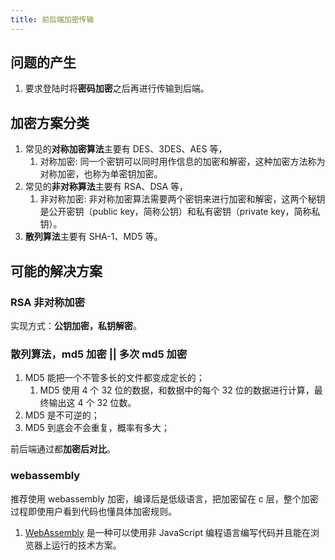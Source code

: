 ```yaml
---
title: 前后端加密传输
---
```


## 问题的产生

1. 要求登陆时将**密码加密**之后再进行传输到后端。

## 加密方案分类

1. 常见的**对称加密算法**主要有 DES、3DES、AES 等，
   1. 对称加密: 同一个密钥可以同时用作信息的加密和解密，这种加密方法称为对称加密，也称为单密钥加密。
2. 常见的**非对称算法**主要有 RSA、DSA 等，
   1. 非对称加密: 非对称加密算法需要两个密钥来进行加密和解密，这两个秘钥是公开密钥（public key，简称公钥）和私有密钥（private key，简称私钥）。
3. **散列算法**主要有 SHA-1、MD5 等。

## 可能的解决方案

### RSA 非对称加密

实现方式：**公钥加密，私钥解密**。

### 散列算法，md5 加密 || 多次 md5 加密

1. MD5 能把一个不管多长的文件都变成定长的；
   1. MD5 使用 4 个 32 位的数据，和数据中的每个 32 位的数据进行计算，最终输出这 4 个 32 位数。
2. MD5 是不可逆的；
3. MD5 到底会不会重复，概率有多大；

前后端通过都**加密后对比**。

### webassembly

推荐使用 webassembly 加密，编译后是低级语言，把加密留在 c 层，整个加密过程即使用户看到代码也懂具体加密规则。

1. [WebAssembly](https://developer.mozilla.org/zh-CN/docs/WebAssembly/Using_the_JavaScript_API) 是一种可以使用非 JavaScript 编程语言编写代码并且能在浏览器上运行的技术方案。
